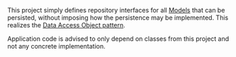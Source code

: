 ﻿This project simply defines repository interfaces for all [Models](../Model) that can be persisted,
without imposing how the persistence may be implemented.
This realizes the [Data Access Object pattern](https://en.wikipedia.org/wiki/Data_access_object).

Application code is advised to only depend on classes from this project
 and not any concrete implementation.
